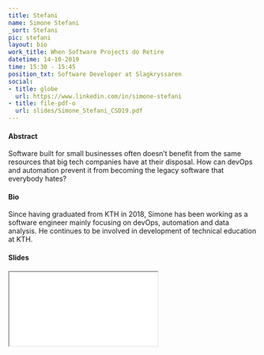 ```yaml
---
title: Stefani
name: Simone Stefani
_sort: Stefani
pic: stefani
layout: bio
work_title: When Software Projects do Retire
datetime: 14-10-2019
time: 15:30 - 15:45
position_txt: Software Developer at Slagkryssaren
social:
- title: globe
  url: https://www.linkedin.com/in/simone-stefani
- title: file-pdf-o
  url: slides/Simone_Stefani_CSD19.pdf
---
```


#### Abstract
Software built for small businesses often doesn’t benefit from the same resources that big tech companies have at their disposal. How can devOps and automation prevent it from becoming the legacy software that everybody hates?

#### Bio
Since having graduated from KTH in 2018, Simone has been working as a software engineer mainly focusing on devOps, automation and data analysis. He continues to be involved in development of technical education at KTH.

#### Slides


<iframe class="slides" src="/pdf/web/viewer.html?file=/slides/When_projects_do_retire-Simone_Stefani.pdf"></iframe>




